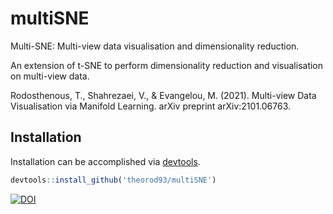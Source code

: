 # multiSNE
Multi-SNE: Multi-view data visualisation and dimensionality reduction.

An extension of t-SNE to perform dimensionality reduction and visualisation on multi-view data.

Rodosthenous, T., Shahrezaei, V., & Evangelou, M. (2021). Multi-view Data Visualisation via Manifold Learning. arXiv preprint arXiv:2101.06763.

## Installation
Installation can be accomplished via [devtools](https://www.r-project.org/nosvn/pandoc/devtools.html).
```R
devtools::install_github('theorod93/multiSNE')
```

[![DOI](https://sandbox.zenodo.org/badge/349524137.svg)](https://sandbox.zenodo.org/doi/10.5072/zenodo.46219)
